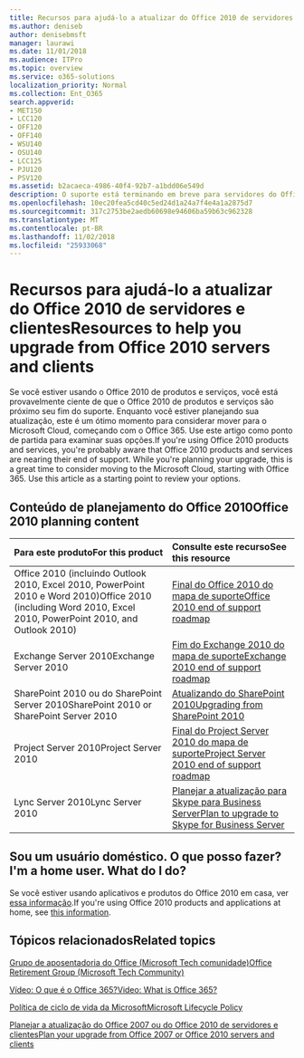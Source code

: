 ```yaml
---
title: Recursos para ajudá-lo a atualizar do Office 2010 de servidores e clientes
ms.author: deniseb
author: denisebmsft
manager: laurawi
ms.date: 11/01/2018
ms.audience: ITPro
ms.topic: overview
ms.service: o365-solutions
localization_priority: Normal
ms.collection: Ent_O365
search.appverid:
- MET150
- LCC120
- OFF120
- OFF140
- WSU140
- OSU140
- LCC125
- PJU120
- PSV120
ms.assetid: b2acaeca-4986-40f4-92b7-a1bdd06e549d
description: O suporte está terminando em breve para servidores do Office 2010 e aplicativos de cliente e contratos de suporte personalizado não estão disponíveis. Use este artigo para começar a planejar a atualização agora.
ms.openlocfilehash: 10ec20fea5cd40c5ed24d1a24a7f4e4a1a2875d7
ms.sourcegitcommit: 317c2753be2aedb60698e94606ba59b63c962328
ms.translationtype: MT
ms.contentlocale: pt-BR
ms.lasthandoff: 11/02/2018
ms.locfileid: "25933068"
---
```

# <a name="resources-to-help-you-upgrade-from-office-2010-servers-and-clients"></a><span data-ttu-id="43446-104">Recursos para ajudá-lo a atualizar do Office 2010 de servidores e clientes</span><span class="sxs-lookup"><span data-stu-id="43446-104">Resources to help you upgrade from Office 2010 servers and clients</span></span>

<span data-ttu-id="43446-p102">Se você estiver usando o Office 2010 de produtos e serviços, você está provavelmente ciente de que o Office 2010 de produtos e serviços são próximo seu fim do suporte. Enquanto você estiver planejando sua atualização, este é um ótimo momento para considerar mover para o Microsoft Cloud, começando com o Office 365. Use este artigo como ponto de partida para examinar suas opções.</span><span class="sxs-lookup"><span data-stu-id="43446-p102">If you're using Office 2010 products and services, you're probably aware that Office 2010 products and services are nearing their end of support. While you're planning your upgrade, this is a great time to consider moving to the Microsoft Cloud, starting with Office 365. Use this article as a starting point to review your options.</span></span>
      
## <a name="office-2010-planning-content"></a><span data-ttu-id="43446-108">Conteúdo de planejamento do Office 2010</span><span class="sxs-lookup"><span data-stu-id="43446-108">Office 2010 planning content</span></span>
  
|<span data-ttu-id="43446-109">**Para este produto**</span><span class="sxs-lookup"><span data-stu-id="43446-109">**For this product**</span></span>|<span data-ttu-id="43446-110">**Consulte este recurso**</span><span class="sxs-lookup"><span data-stu-id="43446-110">**See this resource**</span></span>|
|:-----|:-----|
|<span data-ttu-id="43446-111">Office 2010 (incluindo Outlook 2010, Excel 2010, PowerPoint 2010 e Word 2010)</span><span class="sxs-lookup"><span data-stu-id="43446-111">Office 2010 (including Word 2010, Excel 2010, PowerPoint 2010, and Outlook 2010)</span></span>  <br/> |[<span data-ttu-id="43446-112">Final do Office 2010 do mapa de suporte</span><span class="sxs-lookup"><span data-stu-id="43446-112">Office 2010 end of support roadmap</span></span>](https://docs.microsoft.com/DeployOffice/office-2010-end-support-roadmap) <br/> |
|<span data-ttu-id="43446-113">Exchange Server 2010</span><span class="sxs-lookup"><span data-stu-id="43446-113">Exchange Server 2010</span></span>  <br/> |[<span data-ttu-id="43446-114">Fim do Exchange 2010 do mapa de suporte</span><span class="sxs-lookup"><span data-stu-id="43446-114">Exchange 2010 end of support roadmap</span></span>](exchange-2010-end-of-support.md) <br/> |
|<span data-ttu-id="43446-115">SharePoint 2010 ou do SharePoint Server 2010</span><span class="sxs-lookup"><span data-stu-id="43446-115">SharePoint 2010 or SharePoint Server 2010</span></span>  <br/> |[<span data-ttu-id="43446-116">Atualizando do SharePoint 2010</span><span class="sxs-lookup"><span data-stu-id="43446-116">Upgrading from SharePoint 2010</span></span>](upgrade-from-sharepoint-2010.md) <br/> |
|<span data-ttu-id="43446-117">Project Server 2010</span><span class="sxs-lookup"><span data-stu-id="43446-117">Project Server 2010</span></span> <br/> | [<span data-ttu-id="43446-118">Final do Project Server 2010 do mapa de suporte</span><span class="sxs-lookup"><span data-stu-id="43446-118">Project Server 2010 end of support roadmap</span></span>](project-server-2010-end-of-support.md) <br/> |
|<span data-ttu-id="43446-119">Lync Server 2010</span><span class="sxs-lookup"><span data-stu-id="43446-119">Lync Server 2010</span></span> <br/> | [<span data-ttu-id="43446-120">Planejar a atualização para Skype para Business Server</span><span class="sxs-lookup"><span data-stu-id="43446-120">Plan to upgrade to Skype for Business Server</span></span>](https://docs.microsoft.com/skypeforbusiness/plan-your-deployment/upgrade) <br/> |
    
## <a name="im-a-home-user-what-do-i-do"></a><span data-ttu-id="43446-p103">Sou um usuário doméstico. O que posso fazer?</span><span class="sxs-lookup"><span data-stu-id="43446-p103">I'm a home user. What do I do?</span></span>

<span data-ttu-id="43446-123">Se você estiver usando aplicativos e produtos do Office 2010 em casa, ver [essa informação](plan-upgrade-previous-versions-office.md#im-a-home-user-what-do-i-do).</span><span class="sxs-lookup"><span data-stu-id="43446-123">If you're using Office 2010 products and applications at home, see [this information](plan-upgrade-previous-versions-office.md#im-a-home-user-what-do-i-do).</span></span>

## <a name="related-topics"></a><span data-ttu-id="43446-124">Tópicos relacionados</span><span class="sxs-lookup"><span data-stu-id="43446-124">Related topics</span></span>

[<span data-ttu-id="43446-125">Grupo de aposentadoria do Office (Microsoft Tech comunidade)</span><span class="sxs-lookup"><span data-stu-id="43446-125">Office Retirement Group (Microsoft Tech Community)</span></span>](https://go.microsoft.com/fwlink/?linkid=842065)
  
[<span data-ttu-id="43446-126">Vídeo: O que é o Office 365?</span><span class="sxs-lookup"><span data-stu-id="43446-126">Video: What is Office 365?</span></span>](https://support.office.com/article/847caf12-2589-452c-8aca-1c009797678b.aspx)
  
[<span data-ttu-id="43446-127">Política de ciclo de vida da Microsoft</span><span class="sxs-lookup"><span data-stu-id="43446-127">Microsoft Lifecycle Policy</span></span>](https://go.microsoft.com/fwlink/?linkid=865200)

[<span data-ttu-id="43446-128">Planejar a atualização do Office 2007 ou do Office 2010 de servidores e clientes</span><span class="sxs-lookup"><span data-stu-id="43446-128">Plan your upgrade from Office 2007 or Office 2010 servers and clients</span></span>](plan-upgrade-previous-versions-office.md)

